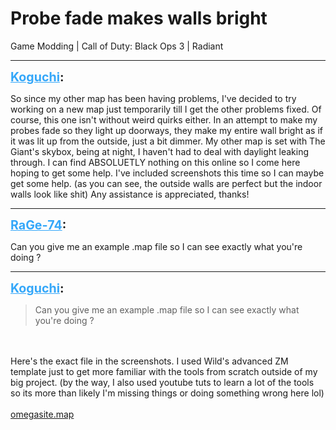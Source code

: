 # Probe fade makes walls bright
Game Modding | Call of Duty: Black Ops 3 | Radiant

---
<strong style="font-size: 1.4em;"><span style="text-decoration: underline;text-decoration-color: #34a7f9;"><span style="color:#34a7f9;">Koguchi</span></span>:</strong>

<p>So since my other map has been having problems, I&#39;ve decided to try working on a new map just temporarily till I get the other problems fixed. Of course, this one isn&#39;t without weird quirks either. In an attempt to make my probes fade so they light up doorways, they make my entire wall bright as if it was lit up from the outside, just a bit dimmer. My other map is set with The Giant&#39;s skybox, being at night, I haven&#39;t had to deal with daylight leaking through. I can find ABSOLUETLY nothing on this online so I come here hoping to get some help. I&#39;ve included screenshots this time so I can maybe get some help. (as you can see, the outside walls are perfect but the indoor walls look like shit)  Any assistance is appreciated, thanks!</p>

---
<strong style="font-size: 1.4em;"><span style="text-decoration: underline;text-decoration-color: #34a7f9;"><span style="color:#34a7f9;">RaGe-74</span></span>:</strong>

<p>Can you give me an example .map file so I can see exactly what you&#39;re doing ?</p>

---
<strong style="font-size: 1.4em;"><span style="text-decoration: underline;text-decoration-color: #34a7f9;"><span style="color:#34a7f9;">Koguchi</span></span>:</strong>

<p><blockquote>Can you give me an example .map file so I can see exactly what you&#39;re doing ?<br /></blockquote><br /><br />Here&#39;s the exact file in the screenshots. I used Wild&#39;s advanced ZM template just to get more familiar with the tools from scratch outside of my big project. (by the way, I also used youtube tuts to learn a lot of the tools so its more than likely I&#39;m missing things or doing something wrong here lol)<br /><br /><a href="https://drive.google.com/file/d/1zEdcdhn0qnGrF2Tjq_lxC8bf8J3KWOcW/view?usp=sharing">omegasite.map</a></p>
